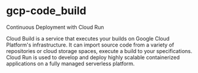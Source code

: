 # gcp-code_build
Continuous Deployment with Cloud Run

Cloud Build is a service that executes your builds on Google Cloud Platform's infrastructure. It can import source code from a variety of repositories or cloud storage spaces, execute a build to your specifications. Cloud Run is used to develop and deploy highly scalable containerized applications on a fully managed serverless platform.
